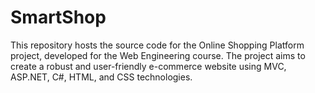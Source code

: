 # SmartShop
This repository hosts the source code for the Online Shopping Platform project, developed for the Web Engineering course. The project aims to create a robust and user-friendly e-commerce website using MVC, ASP.NET, C#, HTML, and CSS technologies.
